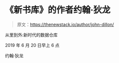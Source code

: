 # 《新书库》的作者约翰·狄龙

> 原文：<https://thenewstack.io/author/john-dillon/>

从里到外:新时代的数据仓库

2019 年 6 月 20 日早上 6 点

约翰·狄龙